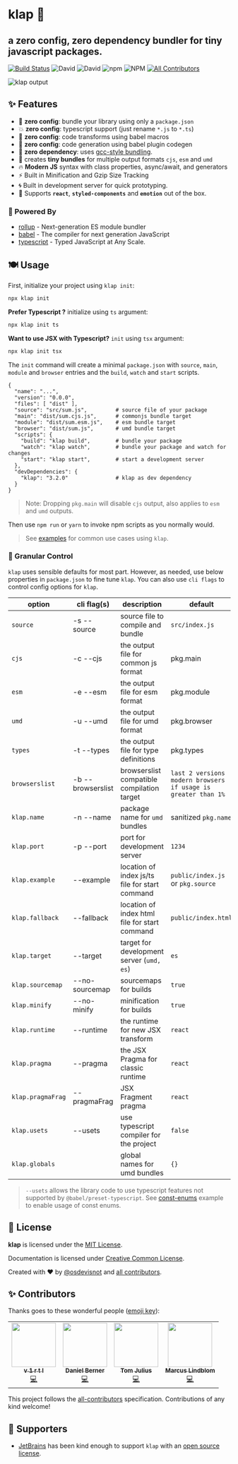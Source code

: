 # klap :clap:

## a zero config, zero dependency bundler for tiny javascript packages.

<!-- prettier-ignore-start -->
[![Build Status](https://img.shields.io/travis/osdevisnot/klap/master?style=flat-square)](https://travis-ci.org/osdevisnot/klap)
![David](https://img.shields.io/david/osdevisnot/klap?style=flat-square)
![David](https://img.shields.io/david/dev/osdevisnot/klap?style=flat-square)
![npm](https://img.shields.io/npm/v/klap?style=flat-square)
![NPM](https://img.shields.io/npm/l/klap?style=flat-square)<!-- ALL-CONTRIBUTORS-BADGE:START - Do not remove or modify this section -->
[![All Contributors](https://img.shields.io/badge/all_contributors-4-orange.svg?style=flat-square)](#contributors-)
<!-- ALL-CONTRIBUTORS-BADGE:END -->
<!-- prettier-ignore-end -->

<img src="klap-init.gif" alt="klap output">

## :sparkles: Features

- :tada: **zero config**: bundle your library using only a `package.json`
- :boom: **zero config**: typescript support (just rename `*.js` to `*.ts`)
- :star2: **zero config**: code transforms using babel macros
- :rainbow: **zero config**: code generation using babel plugin codegen
- :rocket: **zero dependency**: uses [gcc-style bundling](https://www.npmjs.com/package/@vercel/ncc).
- :octopus: creates **tiny bundles** for multiple output formats `cjs`, `esm` and `umd`
- :fire: **Modern JS** syntax with class properties, async/await, and generators
- :zap: Built in Minification and Gzip Size Tracking
- :cyclone: Built in development server for quick prototyping.
- :confetti_ball: Supports **`react`**, **`styled-components`** and **`emotion`** out of the box.

### :muscle: Powered By

- [rollup](https://rollupjs.org) - Next-generation ES module bundler
- [babel](https://babeljs.io) - The compiler for next generation JavaScript
- [typescript](https://www.typescriptlang.org/) - Typed JavaScript at Any Scale.

## :plate_with_cutlery: Usage

First, initialize your project using `klap init`:

```bash
npx klap init
```

**Prefer Typescript ?** initialize using `ts` argument:

```bash
npx klap init ts
```

**Want to use JSX with Typescript?** `init` using `tsx` argument:

```bash
npx klap init tsx
```

The `init` command will create a minimal `package.json` with `source`, `main`, `module` and `browser` entries and the `build`, `watch` and `start` scripts.

```jsonc
{
  "name": "...",
  "version": "0.0.0",
  "files": [ "dist" ],
  "source": "src/sum.js",         # source file of your package
  "main": "dist/sum.cjs.js",      # commonjs bundle target
  "module": "dist/sum.esm.js",    # esm bundle target
  "browser": "dist/sum.js",       # umd bundle target
  "scripts": {
    "build": "klap build",        # bundle your package
    "watch": "klap watch",        # bundle your package and watch for changes
    "start": "klap start",        # start a development server
  },
  "devDependencies": {
    "klap": "3.2.0"               # klap as dev dependency
  }
}

```

> Note: Dropping `pkg.main` will disable `cjs` output, also applies to `esm` and `umd` outputs.

Then use `npm run` or `yarn` to invoke npm scripts as you normally would.

> See [examples](examples) for common use cases using `klap`.

### :anger: Granular Control

`klap` uses sensible defaults for most part. However, as needed, use below properties in `package.json` to fine tune `klap`. You can also use `cli flags` to control config options for `klap`.

| option            | cli flag(s)            | description                                    | default                                                       |
| ----------------- | ---------------------- | ---------------------------------------------- | ------------------------------------------------------------- |
| `source`          | -s&nbsp;--source       | source file to compile and bundle              | `src/index.js`                                                |
| `cjs`             | -c&nbsp;--cjs          | the output file for common js format           | pkg.main                                                      |
| `esm`             | -e&nbsp;--esm          | the output file for esm format                 | pkg.module                                                    |
| `umd`             | -u&nbsp;--umd          | the output file for umd format                 | pkg.browser                                                   |
| `types`           | -t&nbsp;--types        | the output file for type definitions           | pkg.types                                                     |
| `browserslist`    | -b&nbsp;--browserslist | browserslist compatible compilation target     | `last 2 versions modern browsers if usage is greater than 1%` |
| `klap.name`       | -n&nbsp;--name         | package name for `umd` bundles                 | sanitized `pkg.name`                                          |
| `klap.port`       | -p&nbsp;--port         | port for development server                    | `1234`                                                        |
| `klap.example`    | --example              | location of index js/ts file for start command | `public/index.js` or `pkg.source`                             |
| `klap.fallback`   | --fallback             | location of index html file for start command  | `public/index.html`                                           |
| `klap.target`     | --target               | target for development server (`umd, es`)      | `es`                                                          |
| `klap.sourcemap`  | --no-sourcemap         | sourcemaps for builds                          | `true`                                                        |
| `klap.minify`     | --no-minify            | minification for builds                        | `true`                                                        |
| `klap.runtime`    | --runtime              | the runtime for new JSX transform              | `react`                                                       |
| `klap.pragma`     | --pragma               | the JSX Pragma for classic runtime             | `react`                                                       |
| `klap.pragmaFrag` | --pragmaFrag           | JSX Fragment pragma                            | `react`                                                       |
| `klap.usets`      | --usets                | use typescript compiler for the project        | `false`                                                       |
| `klap.globals`    |                        | global names for umd bundles                   | `{}`                                                          |

> `--usets` allows the library code to use typescript features not supported by `@babel/preset-typescript`. See [const-enums](examples/const-enums) example to enable usage of const enums.

## :clinking_glasses: License

**klap** is licensed under the [MIT License](http://opensource.org/licenses/MIT).

Documentation is licensed under [Creative Common License](http://creativecommons.org/licenses/by/4.0/).

Created with ❤️ by [@osdevisnot](https://github.com/osdevisnot) and [all contributors](https://github.com/osdevisnot/klap/graphs/contributors).

## :sparkles: Contributors

Thanks goes to these wonderful people ([emoji key](https://allcontributors.org/docs/en/emoji-key)):

<!-- ALL-CONTRIBUTORS-LIST:START - Do not remove or modify this section -->
<!-- prettier-ignore-start -->
<!-- markdownlint-disable -->
<table>
  <tr>
    <td align="center"><a href="https://v1rtl.site"><img src="https://avatars0.githubusercontent.com/u/35937217?v=4" width="100px;" alt=""/><br /><sub><b>v 1 r t l</b></sub></a><br /><a href="https://github.com/osdevisnot/klap/commits?author=talentlessguy" title="Code">💻</a></td>
    <td align="center"><a href="https://github.com/dnl-brnr"><img src="https://avatars1.githubusercontent.com/u/58155720?v=4" width="100px;" alt=""/><br /><sub><b>Daniel Berner</b></sub></a><br /><a href="https://github.com/osdevisnot/klap/commits?author=dnl-brnr" title="Code">💻</a></td>
    <td align="center"><a href="https://github.com/Tom-Julux"><img src="https://avatars2.githubusercontent.com/u/42802270?v=4" width="100px;" alt=""/><br /><sub><b>Tom Julius</b></sub></a><br /><a href="https://github.com/osdevisnot/klap/commits?author=Tom-Julux" title="Code">💻</a></td>
    <td align="center"><a href="https://github.com/marcuslindblom"><img src="https://avatars1.githubusercontent.com/u/319720?v=4" width="100px;" alt=""/><br /><sub><b>Marcus Lindblom</b></sub></a><br /><a href="https://github.com/osdevisnot/klap/commits?author=marcuslindblom" title="Code">💻</a></td>
  </tr>
</table>

<!-- markdownlint-enable -->
<!-- prettier-ignore-end -->

<!-- ALL-CONTRIBUTORS-LIST:END -->

This project follows the [all-contributors](https://github.com/all-contributors/all-contributors) specification. Contributions of any kind welcome!

## :gift_heart: Supporters

- [JetBrains](https://www.jetbrains.com/?from=klap) has been kind enough to support `klap` with an [open source license](https://www.jetbrains.com/community/opensource/?from=klap).
